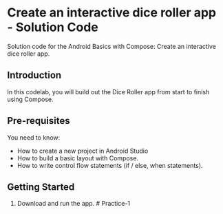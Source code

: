 Create an interactive dice roller app - Solution Code
=======================================

Solution code for the Android Basics with Compose: Create an interactive dice roller app.

Introduction
------------
In this codelab, you will build out the Dice Roller app from start to finish using Compose.

Pre-requisites
--------------

You need to know:
- How to create a new project in Android Studio
- How to build a basic layout with Compose.
- How to write control flow statements (if / else, when statements).

Getting Started
---------------

1. Download and run the app.
#   P r a c t i c e - 1  
 